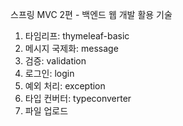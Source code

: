 스프링 MVC 2편 - 백엔드 웹 개발 활용 기술


1. 타임리프: thymeleaf-basic
2. 메시지 국제화: message
3. 검증: validation
4. 로그인: login
5. 예외 처리: exception
6. 타입 컨버터: typeconverter
7. 파일 업로드

